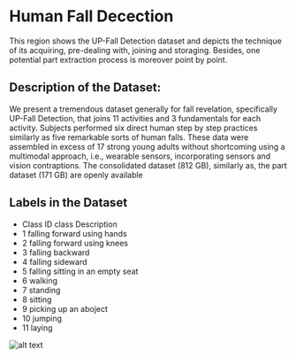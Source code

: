 # Human Fall Decection
This region shows the UP-Fall Detection dataset and depicts the technique of its acquiring, pre-dealing with, joining and storaging. Besides, one potential part extraction process is moreover point by point. 

## Description of the Dataset:


We present a tremendous dataset generally for fall revelation, specifically UP-Fall Detection, that joins 11 activities and 3 fundamentals for each activity. Subjects performed six direct human step by step practices similarly as five remarkable sorts of human falls. These data were assembled in excess of 17 strong young adults without shortcoming using a multimodal approach, i.e., wearable sensors, incorporating sensors and vision contraptions. The consolidated dataset (812 GB), similarly as, the part dataset (171 GB) are openly available 

## Labels in the Dataset
- Class ID      class Description
 - 1             falling forward using hands
 - 2             falling forward using knees
 - 3             falling backward
 - 4             falling sideward
 - 5             falling sitting in an empty seat
 - 6             walking
 - 7             standing
 - 8             sitting
 - 9             picking up an aboject 
 - 10            jumping 
 - 11            laying

![alt text](http://url/to/img.png)
